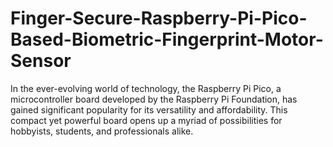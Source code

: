 # Finger-Secure-Raspberry-Pi-Pico-Based-Biometric-Fingerprint-Motor-Sensor
In the ever-evolving world of technology, the Raspberry Pi Pico, a microcontroller board developed by the Raspberry Pi Foundation, has gained significant popularity for its versatility and affordability. This compact yet powerful board opens up a myriad of possibilities for hobbyists, students, and professionals alike. 
